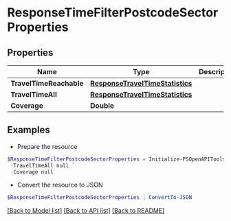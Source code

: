 # ResponseTimeFilterPostcodeSectorProperties
## Properties

Name | Type | Description | Notes
------------ | ------------- | ------------- | -------------
**TravelTimeReachable** | [**ResponseTravelTimeStatistics**](ResponseTravelTimeStatistics.md) |  | [optional] 
**TravelTimeAll** | [**ResponseTravelTimeStatistics**](ResponseTravelTimeStatistics.md) |  | [optional] 
**Coverage** | **Double** |  | [optional] 

## Examples

- Prepare the resource
```powershell
$ResponseTimeFilterPostcodeSectorProperties = Initialize-PSOpenAPIToolsResponseTimeFilterPostcodeSectorProperties  -TravelTimeReachable null `
 -TravelTimeAll null `
 -Coverage null
```

- Convert the resource to JSON
```powershell
$ResponseTimeFilterPostcodeSectorProperties | ConvertTo-JSON
```

[[Back to Model list]](../README.md#documentation-for-models) [[Back to API list]](../README.md#documentation-for-api-endpoints) [[Back to README]](../README.md)

